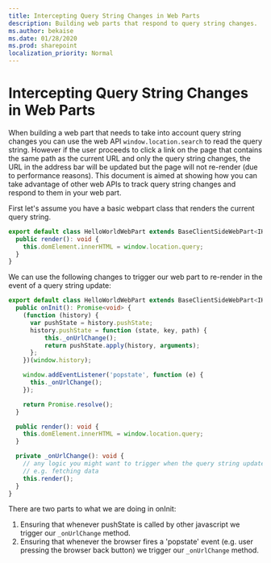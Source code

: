 ```yaml
---
title: Intercepting Query String Changes in Web Parts
description: Building web parts that respond to query string changes.
ms.author: bekaise
ms.date: 01/28/2020
ms.prod: sharepoint
localization_priority: Normal
---
```


# Intercepting Query String Changes in Web Parts

When building a web part that needs to take into account query string changes you can use the web API `window.location.search` to read the query string. However if the user proceeds to click a link on the page that contains the same path as the current URL and only the query string changes, the URL in the address bar will be updated but the page will not re-render (due to performance reasons). This document is aimed at showing how you can take advantage of other web APIs to track query string changes and respond to them in your web part.

First let's assume you have a basic webpart class that renders the current query string.

```typescript
export default class HelloWorldWebPart extends BaseClientSideWebPart<IHelloWorldWebPartProps> {
  public render(): void {
    this.domElement.innerHTML = window.location.query;
  }
}
```

We can use the following changes to trigger our web part to re-render in the event of a query string update:

```typescript
export default class HelloWorldWebPart extends BaseClientSideWebPart<IHelloWorldWebPartProps> {
  public onInit(): Promise<void> {
    (function (history) {
      var pushState = history.pushState;
      history.pushState = function (state, key, path) {
          this._onUrlChange();
          return pushState.apply(history, arguments);
      };
    })(window.history);

    window.addEventListener('popstate', function (e) {
      this._onUrlChange();
    });

    return Promise.resolve();
  }

  public render(): void {
    this.domElement.innerHTML = window.location.query;
  }

  private _onUrlChange(): void {
    // any logic you might want to trigger when the query string updates
    // e.g. fetching data
    this.render();
  }
}
```

There are two parts to what we are doing in onInit:
1. Ensuring that whenever pushState is called by other javascript we trigger our `_onUrlChange` method.
2. Ensuring that whenever the browser fires a 'popstate' event (e.g. user pressing the browser back button) we trigger our `_onUrlChange` method.

